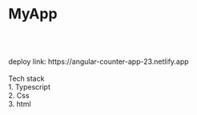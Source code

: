 # MyApp
<br/>
<br/>
<br/>
deploy link:
https://angular-counter-app-23.netlify.app
<br/>
<br/>
Tech stack
<br/>
1. Typescript 
<br/>
2. Css
<br/>
3. html
